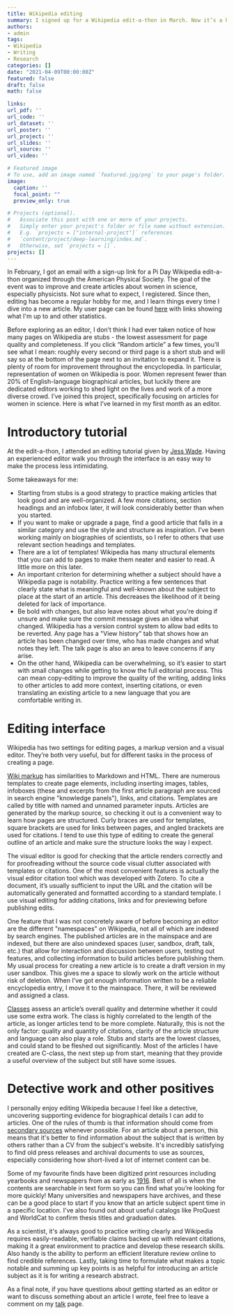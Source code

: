 ```yaml
---
title: Wikipedia editing
summary: I signed up for a Wikipedia edit-a-thon in March. Now it’s a hobby!
authors:
- admin
tags: 
- Wikipedia
- Writing
- Research 
categories: []
date: "2021-04-09T00:00:00Z"
featured: false
draft: false
math: false

links:
url_pdf: ''
url_code: ''
url_dataset: ''
url_poster: ''
url_project: ''
url_slides: ''
url_source: ''
url_video: ''

# Featured image
# To use, add an image named `featured.jpg/png` to your page's folder. 
image:
  caption: ''
  focal_point: ""
  preview_only: true

# Projects (optional).
#   Associate this post with one or more of your projects.
#   Simply enter your project's folder or file name without extension.
#   E.g. `projects = ["internal-project"]` references 
#   `content/project/deep-learning/index.md`.
#   Otherwise, set `projects = []`.
projects: []
---
```

In February, I got an email with a sign-up link for a Pi Day Wikipedia edit-a-thon organized through the American Physical Society. The goal of the event was to improve and create articles about women in science, especially physicists. Not sure what to expect, I registered. Since then, editing has become a regular hobby for me, and I learn things every time I dive into a new article. My user page can be found <a href='https://en.wikipedia.org/wiki/User:Darfst'>here</a> with links showing what I'm up to and other statistics.

Before exploring as an editor, I don’t think I had ever taken notice of how many pages on Wikipedia are stubs - the lowest assessment for page quality and completeness. If you click “Random article” a few times, you’ll see what I mean: roughly every second or third page is a short stub and will say so at the bottom of the page next to an invitation to expand it. There is plenty of room for improvement throughout the encyclopedia. In particular, representation of women on Wikipedia is poor. Women represent fewer than 20% of English-language biographical articles, but luckily there are dedicated editors working to shed light on the lives and work of a more diverse crowd. I’ve joined this project, specifically focusing on articles for women in science. Here is what I’ve learned in my first month as an editor.

# Introductory tutorial 

At the edit-a-thon, I attended an editing tutorial given by <a href='https://en.wikipedia.org/wiki/Jess_Wade'>Jess Wade</a>. Having an experienced editor walk you through the interface is an easy way to make the process less intimidating.

Some takeaways for me:

- Starting from stubs is a good strategy to practice making articles that look good and are well-organized. A few more citations, section headings and an infobox later, it will look considerably better than when you started.
- If you want to make or upgrade a page, find a good article that falls in a similar category and use the style and structure as inspiration. I’ve been working mainly on biographies of scientists, so I refer to others that use relevant section headings and templates.
- There are a lot of templates! Wikipedia has many structural elements that you can add to pages to make them neater and easier to read. A little more on this later.
- An important criterion for determining whether a subject should have a Wikipedia page is notability. Practice writing a few sentences that clearly state what is meaningful and well-known about the subject to place at the start of an article. This decreases the likelihood of it being deleted for lack of importance. 
- Be bold with changes, but also leave notes about what you’re doing if unsure and make sure the commit message gives an idea what changed. Wikipedia has a version control system to allow bad edits to be reverted. Any page has a "View history" tab that shows how an article has been changed over time, who has made changes and what notes they left. The talk page is also an area to leave concerns if any arise.
- On the other hand, Wikipedia can be overwhelming, so it’s easier to start with small changes while getting to know the full editorial process. This can mean copy-editing to improve the quality of the writing, adding links to other articles to add more context, inserting citations, or even translating an existing article to a new language that you are comfortable writing in.

# Editing interface

Wikipedia has two settings for editing pages, a markup version and a visual editor. They’re both very useful, but for different tasks in the process of creating a page. 

<a href='https://en.wikipedia.org/wiki/Help:Wikitext'>Wiki markup</a> has similarities to Markdown and HTML. There are numerous templates to create page elements, including inserting images, tables, infoboxes (these and excerpts from the first article paragraph are sourced in search engine "knowledge panels"), links, and citations. Templates are called by title with named and unnamed parameter inputs.
Articles are generated by the markup source, so checking it out is a convenient way to learn how pages are structured. Curly braces are used for templates, square brackets are used for links between pages, and angled brackets are used for citations. I tend to use this type of editing to create the general outline of an article and make sure the structure looks the way I expect.

The visual editor is good for checking that the article renders correctly and for proofreading without the source code visual clutter associated with templates or citations. One of the most convenient features is actually the visual editor citation tool which was developed with Zotero. To cite a document, it’s usually sufficient to input the URL and the citation will be automatically generated and formatted according to a standard template. I use visual editing for adding citations, links and for previewing before publishing edits.

One feature that I was not concretely aware of before becoming an editor are the different "namespaces" on Wikipedia, not all of which are indexed by search engines. The published articles are in the mainspace and are indexed, but there are also unindexed spaces (user, sandbox, draft, talk, etc.) that allow for interaction and discussion between users, testing out features, and collecting information to build articles before publishing them. My usual process for creating a new article is to create a draft version in my user sandbox. This gives me a space to slowly work on the article without risk of deletion. When I’ve got enough information written to be a reliable encyclopedia entry, I move it to the mainspace. There, it will be reviewed and assigned a class.

<a href='https://en.wikipedia.org/wiki/Wikipedia:Content_assessment'>Classes</a> assess an article’s overall quality and determine whether it could use some extra work. The class is highly correlated to the length of the article, as longer articles tend to be more complete. Naturally, this is not the only factor: quality and quantity of citations, clarity of the article structure and language can also play a role. Stubs and starts are the lowest classes, and could stand to be fleshed out significantly. Most of the articles I have created are C-class, the next step up from start, meaning that they provide a useful overview of the subject but still have some issues. 

# Detective work and other positives

I personally enjoy editing Wikipedia because I feel like a detective, uncovering supporting evidence for biographical details I can add to articles. One of the rules of thumb is that information should come from <a href='https://en.wikipedia.org/wiki/Wikipedia:Reliable_sources'>secondary sources</a> whenever possible. For an article about a person, this means that it's better to find information about the subject that is written by others rather than a CV from the subject's website. It's incredibly satisfying to find old press releases and archival documents to use as sources, especially considering how short-lived a lot of internet content can be.

Some of my favourite finds have been digitized print resources including yearbooks and newspapers from as early as <a href='https://dx.doi.org/10.14288/1.0370828'>1916</a>. Best of all is when the contents are searchable in text form so you can find what you’re looking for more quickly! Many universities and newspapers have archives, and these can be a good place to start if you know that an article subject spent time in a specific location. I've also found out about useful catalogs like ProQuest and WorldCat to confirm thesis titles and graduation dates.

As a scientist, it's always good to practice writing clearly and Wikipedia requires easily-readable, verifiable claims backed up with relevant citations, making it a great environment to practice and develop these research skills. Also handy is the ability to perform an efficient literature review online to find credible references. Lastly, taking time to formulate what makes a topic notable and summing up key points is as helpful for introducing an article subject as it is for writing a research abstract.

As a final note, if you have questions about getting started as an editor or want to discuss something about an article I wrote, feel free to leave a comment on my <a href='https://en.wikipedia.org/wiki/User_talk:Darfst'>talk</a> page.

